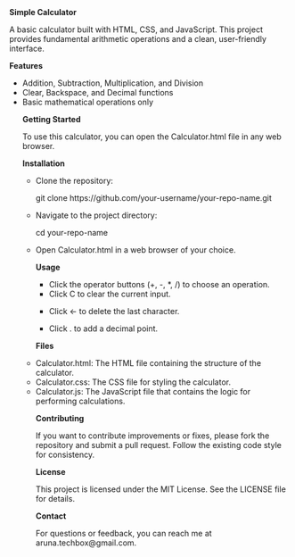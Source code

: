 <body>
<b>Simple Calculator</b>

<p>A basic calculator built with HTML, CSS, and JavaScript. This project provides fundamental arithmetic operations and a clean, user-friendly interface.</p>

<b>Features</b>
<ul>
<li>Addition, Subtraction, Multiplication, and Division</li>
<li>Clear, Backspace, and Decimal functions</li>
<li>Basic mathematical operations only</li>
</u>

<b>Getting Started</b>
<p>To use this calculator, you can open the Calculator.html file in any web browser.</p>

<b>Installation</b>
<ul>
<li>Clone the repository:</li>
<p>git clone https://github.com/your-username/your-repo-name.git</p>

<li>Navigate to the project directory:</li>
<p>cd your-repo-name</p>

<li>Open Calculator.html in a web browser of your choice.</li>

<b>Usage</b>
<ul>
  <li>Click the operator buttons (+, -, *, /) to choose an operation.</li>
  <li>
Click C to clear the current input.</li>
  <li>

Click ← to delete the last character.</li>
   <li>
     Click . to add a decimal point.
   </li>
</ul>



<b>Files</b>
<li>
  Calculator.html: The HTML file containing the structure of the calculator.
</li>
<li>Calculator.css: The CSS file for styling the calculator.</li>
<li>
Calculator.js: The JavaScript file that contains the logic for performing calculations.</li>

<b>Contributing</b>
<p>If you want to contribute improvements or fixes, please fork the repository and submit a pull request. Follow the existing code style for consistency.</p>

<b>License</b>
<p>This project is licensed under the MIT License. See the LICENSE file for details.</p>


<b>Contact</b>
<p>For questions or feedback, you can reach me at aruna.techbox@gmail.com.</p>
</body>
